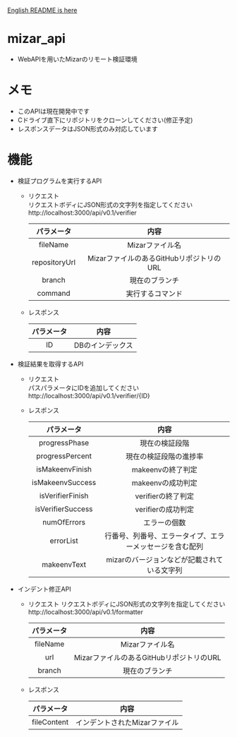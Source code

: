 [English README is here](https://github.com/cIel104/mizar_api/blob/main/README.md)
# mizar_api
* WebAPIを用いたMizarのリモート検証環境
# メモ
* このAPIは現在開発中です
* Cドライブ直下にリポジトリをクローンしてください(修正予定)
* レスポンスデータはJSON形式のみ対応しています
# 機能
* 検証プログラムを実行するAPI
  * リクエスト  
  リクエストボディにJSON形式の文字列を指定してください  
    http://localhost:3000/api/v0.1/verifier
  
    |パラメータ|内容|
    |:---:|:---:|
    |fileName|Mizarファイル名|
    |repositoryUrl|MizarファイルのあるGitHubリポジトリのURL|
    |branch|現在のブランチ|
    |command|実行するコマンド|
  * レスポンス
  
    |パラメータ|内容|
    |:---:|:---:|
    |ID|DBのインデックス|

* 検証結果を取得するAPI
  * リクエスト  
  パスパラメータにIDを追加してください  
    http://localhost:3000/api/v0.1/verifier/{ID}

  * レスポンス
  
    |パラメータ|内容|
    |:---:|:---:|
    |progressPhase|現在の検証段階|
    |progressPercent|現在の検証段階の進捗率|
    |isMakeenvFinish|makeenvの終了判定|
    |isMakeenvSuccess|makeenvの成功判定|
    |isVerifierFinish|verifierの終了判定|
    |isVerifierSuccess|verifierの成功判定|
    |numOfErrors|エラーの個数|
    |errorList|行番号、列番号、エラータイプ、エラーメッセージを含む配列|
    |makeenvText|mizarのバージョンなどが記載されている文字列|
    
* インデント修正API  
  * リクエスト
  リクエストボディにJSON形式の文字列を指定してください
    http://localhost:3000/api/v0.1/formatter
    
    |パラメータ|内容|
    |:---:|:---:|
    |fileName|Mizarファイル名|
    |url|MizarファイルのあるGitHubリポジトリのURL|
    |branch|現在のブランチ|
    
  * レスポンス

    |パラメータ|内容|
    |:---:|:---:|
    |fileContent|インデントされたMizarファイル|
